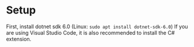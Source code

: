 # Setup
First, install dotnet sdk 6.0 (Linux: `sudo apt install dotnet-sdk-6.0`)
If you are using Visual Studio Code, it is also recommended to install the C# extension.